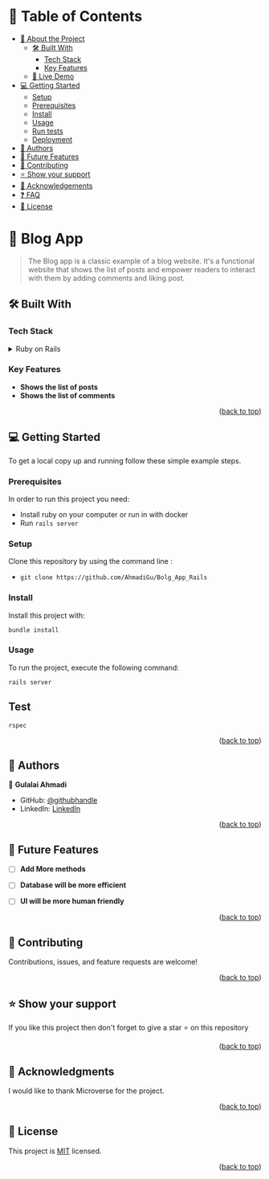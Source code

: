 <a name="readme-top"></a>

# 📗 Table of Contents

- [📖 About the Project](#about-project)
  - [🛠 Built With](#built-with)
    - [Tech Stack](#tech-stack)
    - [Key Features](#key-features)
  - [🚀 Live Demo](#live-demo)
- [💻 Getting Started](#getting-started)
  - [Setup](#setup)
  - [Prerequisites](#prerequisites)
  - [Install](#install)
  - [Usage](#usage)
  - [Run tests](#run-tests)
  - [Deployment](#triangular_flag_on_post-deployment)
- [👥 Authors](#authors)
- [🔭 Future Features](#future-features)
- [🤝 Contributing](#contributing)
- [⭐️ Show your support](#support)
- [🙏 Acknowledgements](#acknowledgements)
- [❓ FAQ](#faq)
- [📝 License](#license)

<!-- PROJECT DESCRIPTION -->

# 📖 Blog App <a name="about-project"></a>

> The Blog app is a classic example of a blog website. It's a functional website that shows the list of posts and empower readers to interact with them by adding comments and liking post.

## 🛠 Built With <a name="built-with"></a>

### Tech Stack <a name="tech-stack"></a>

<details>
  <summary>Ruby on Rails</summary>
  <ul>
    <li><a href="https://ruby-doc.org/core-3.1.2/">Ruby</a></li>
  </ul>
    <ul>
    <li><a href="https://ruby-doc.org/core-3.1.2/">Rails</a></li>
  </ul>
</details>

<!-- Features -->

### Key Features <a name="key-features"></a>

- **Shows the list of posts**
- **Shows the list of comments**

<p align="right">(<a href="#readme-top">back to top</a>)</p>

<!-- GETTING STARTED -->

## 💻 Getting Started <a name="getting-started"></a>

To get a local copy up and running follow these simple example steps.

### Prerequisites

In order to run this project you need:

- Install ruby on your computer or run in with docker
- Run `rails server`

### Setup

Clone this repository by using the command line :

- `git clone https://github.com/AhmadiGu/Bolg_App_Rails`

### Install

Install this project with:

`bundle install `

### Usage

To run the project, execute the following command:

`rails server`

## Test
`rspec`

<p align="right">(<a href="#readme-top">back to top</a>)</p>

<!-- AUTHORS -->

## 👥 Authors <a name="authors"></a>

👤 **Gulalai Ahmadi**

- GitHub: [@githubhandle](https://github.com/AhmadiGu)
- LinkedIn: [LinkedIn](https://www.linkedin.com/in/gulalai-ahmadi/)


<p align="right">(<a href="#readme-top">back to top</a>)</p>

<!-- FUTURE FEATURES -->

## 🔭 Future Features <a name="future-features"></a>

- [ ] **Add More methods**
- [ ] **Database will be more efficient**
- [ ] **UI will be more human friendly**



<p align="right">(<a href="#readme-top">back to top</a>)</p>

<!-- CONTRIBUTING -->

## 🤝 Contributing <a name="contributing"></a>

Contributions, issues, and feature requests are welcome!


<p align="right">(<a href="#readme-top">back to top</a>)</p>

<!-- SUPPORT -->

## ⭐️ Show your support <a name="support"></a>

If you like this project then don't forget to give a star ⭐ on this repository 

<p align="right">(<a href="#readme-top">back to top</a>)</p>

<!-- ACKNOWLEDGEMENTS -->

## 🙏 Acknowledgments <a name="acknowledgements"></a>

I would like to thank Microverse for the project.

<p align="right">(<a href="#readme-top">back to top</a>)</p>

<!-- LICENSE -->

## 📝 License <a name="license"></a>

This project is [MIT](./LICENSE) licensed.
 
<p align="right">(<a href="#readme-top">back to top</a>)</p>